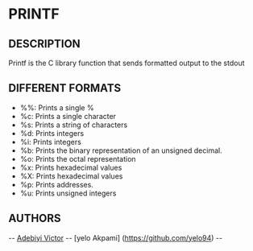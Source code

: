 # PRINTF
## DESCRIPTION
Printf is the C library function that sends formatted output to the stdout

## DIFFERENT FORMATS
* %%: Prints a single %
* %c: Prints a single character
* %s: Prints a string of characters
* %d: Prints integers
* %i: Prints integers
* %b: Prints the binary representation of an unsigned decimal.
* %o: Prints the octal representation
* %x: Prints hexadecimal values
* %X: Prints hexadecimal values
* %p: Prints addresses.
* %u: Prints unsigned integers

## AUTHORS
-- [Adebiyi Victor](https://github.com/Victor-VeeHyCee)
-- [yelo Akpami] (https://github.com/yelo94)
-- []()
